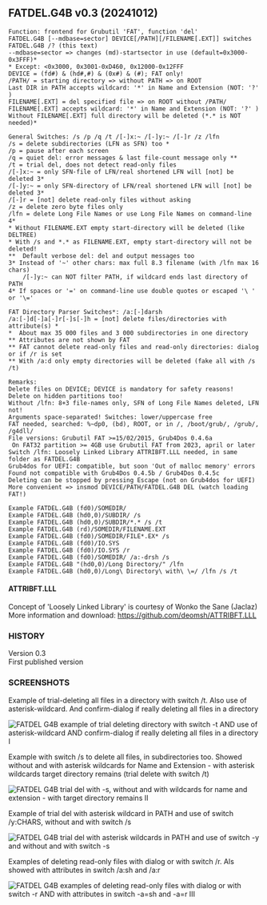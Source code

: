 ## FATDEL.G4B v0.3 (20241012)

<pre><code>Function: frontend for Grubutil 'FAT', function 'del'
FATDEL.G4B [--mdbase=sector] DEVICE[/PATH][/FILENAME[.EXT]] switches
FATDEL.G4B /? (this text)
--mdbase=sector => changes (md)-startsector in use (default=0x3000-0x3FFF)*
* Except: <0x3000, 0x3001-0xD460, 0x12000-0x12FFF
DEVICE = (fd#) & (hd#,#) & (0x#) & (#); FAT only!
/PATH/ = starting directory => without PATH => on ROOT
Last DIR in PATH accepts wildcard: '*' in Name and Extension (NOT: '?' )
FILENAME[.EXT] = del specified file => on ROOT without /PATH/
FILENAME[.EXT] accepts wildcard: '*' in Name and Extension (NOT: '?' )
Without FILENAME[.EXT] full directory will be deleted (*.* is NOT needed)*

General Switches: /s /p /q /t /[-]x:~ /[-]y:~ /[-]r /z /lfn
/s = delete subdirectories (LFN as SFN) too *
/p = pause after each screen
/q = quiet del: error messages & last file-count message only **
/t = trial del, does not detect read-only files
/[-]x:~ = only SFN-file of LFN/real shortened LFN will [not] be deleted 3*
/[-]y:~ = only SFN-directory of LFN/real shortened LFN will [not] be deleted 3*
/[-]r = [not] delete read-only files without asking
/z = delete zero byte files only
/lfn = delete Long File Names or use Long File Names on command-line 4*
* Without FILENAME.EXT empty start-directory will be deleted (like DELTREE)
* With /s and *.* as FILENAME.EXT, empty start-directory will not be deleted!
**  Default verbose del: del and output messages too
3* Instead of '~' other chars: max full 8.3 filename (with /lfn max 16 chars)
    /[-]y:~ can NOT filter PATH, if wildcard ends last directory of PATH
4* If spaces or '=' on command-line use double quotes or escaped '\ ' or '\='

FAT Directory Parser Switches*: /a:[-]darsh
/a:[-]d[-]a[-]r[-]s[-]h = [not] delete files/directories with attribute(s) *
*  About max 35 000 files and 3 000 subdirectories in one directory
** Attributes are not shown by FAT
** FAT cannot delete read-only files and read-only directories: dialog or if /r is set
** With /a:d only empty directories will be deleted (fake all with /s /t)

Remarks:
Delete files on DEVICE; DEVICE is mandatory for safety reasons!
Delete on hidden partitions too!
Without /lfn: 8+3 file-names only, SFN of Long File Names deleted, LFN not!
Arguments space-separated! Switches: lower/uppercase free
FAT needed, searched: %~dp0, (bd), ROOT, or in /, /boot/grub/, /grub/, /g4dll/
File versions: Grubutil FAT >=15/02/2015, Grub4Dos 0.4.6a
 On FAT32 partition >= 4GB use Grubutil FAT from 2023, april or later
Switch /lfn: Loosely Linked Library ATTRIBFT.LLL needed, in same folder as FATDEL.G4B
Grub4dos for UEFI: compatible, but soon 'Out of malloc memory' errors
Found not compatible with Grub4Dos 0.4.5b / Grub4Dos 0.4.5c
Deleting can be stopped by pressing Escape (not on Grub4dos for UEFI)
More convenient => insmod DEVICE/PATH/FATDEL.G4B DEL (watch loading FAT!)

Example FATDEL.G4B (fd0)/SOMEDIR/
Example FATDEL.G4B (hd0,0)/SUBDIR/ /s
Example FATDEL.G4B (hd0,0)/SUBDIR/*.* /s /t
Example FATDEL.G4B (rd)/SOMEDIR/FILENAME.EXT
Example FATDEL.G4B (fd0)/SOMEDIR/FILE*.EX* /s
Example FATDEL.G4B (fd0)/IO.SYS
Example FATDEL.G4B (fd0)/IO.SYS /r
Example FATDEL.G4B (fd0)/SOMEDIR/ /a:-drsh /s
Example FATDEL.G4B "(hd0,0)/Long Directory/" /lfn
Example FATDEL.G4B (hd0,0)/Long\ Directory\ with\ \=/ /lfn /s /t</code></pre>    

#### ATTRIBFT.LLL

Concept of 'Loosely Linked Library' is courtesy of Wonko the Sane (Jaclaz)  
More information and download: https://github.com/deomsh/ATTRIBFT.LLL  

### HISTORY
Version 0.3  
First published version

### SCREENSHOTS

Example of trial-deleting all files in a directory with switch /t. Also use of asterisk-wildcard. And confirm-dialog if really deleting all files in a directory  

![FATDEL G4B example of trial deleting directory with switch -t AND use of asterisk-wildcard AND confirm-dialog if really deleting all files in a directory I](https://github.com/user-attachments/assets/a1bd8a7f-9619-4221-8f95-f5268482f9a1)

Example with switch /s to delete all files, in subdirectories too. Showed without and with asterisk wildcards for Name and Extension - with asterisk wildcards target directory remains (trial delete with switch /t)

![FATDEL G4B trial del with -s, without and with wildcards for name and extension - with target directory remains II](https://github.com/user-attachments/assets/1133f6c2-0352-4e58-a316-eeed692b8f86)

Example of trial del with asterisk wildcard in PATH and use of switch /y:CHARS, without and with switch /s

![FATDEL G4B trial del with asterisk wildcards in PATH and use of switch -y and without and with switch -s](https://github.com/user-attachments/assets/96714f94-107f-4822-abe4-c856d15d110b)

Examples of deleting read-only files with dialog or with switch /r. Als showed with attributes in switch /a:sh and /a:r

![FATDEL G4B examples of deleting read-only files with dialog or with switch -r AND with attributes in switch -a=sh and -a=r III](https://github.com/user-attachments/assets/9ea7c3f7-10f5-4567-aae3-b49ef1d6df83)



